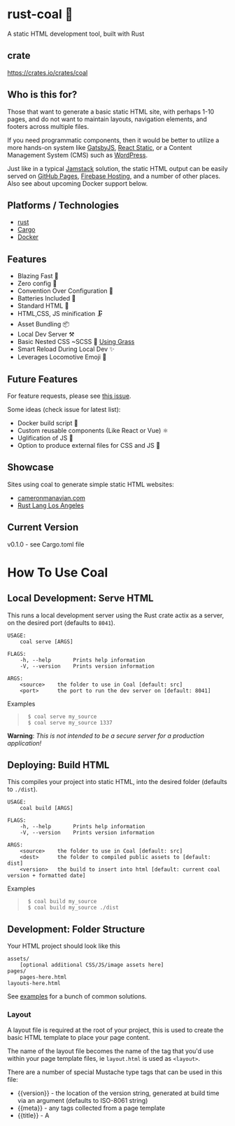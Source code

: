 # rust-coal 🚂
A static HTML development tool, built with Rust

## crate
https://crates.io/crates/coal

## Who is this for?
Those that want to generate a basic static HTML site, with perhaps 1-10 pages, and do not want to maintain layouts, navigation elements, and footers across multiple files.

If you need programmatic components, then it would be better to utilize a more hands-on system like [GatsbyJS](https://www.gatsbyjs.com/), [React Static](https://github.com/react-static/react-static), or a Content Management System (CMS) such as [WordPress](https://wordpress.org/).

Just like in a typical [Jamstack](https://jamstack.org/) solution, the static HTML output can be easily served on [GitHub Pages](https://pages.github.com/), [Firebase Hosting](https://firebase.google.com/docs/hosting), and a number of other places. Also see about upcoming Docker support below.

## Platforms / Technologies
* [rust](https://www.rust-lang.org/)
* [Cargo](https://doc.rust-lang.org/cargo/)
* [Docker](https://www.docker.com/)

## Features
- Blazing Fast 🚀
- Zero config 📄
- Convention Over Configuration 💜
- Batteries Included 🔋
- Standard HTML 🌠
- HTML,CSS, JS minification 🗜️
- Asset Bundling 📦
- Local Dev Server ⚒️
- Basic Nested CSS ~SCSS :nail_care: [Using Grass](https://crates.io/crates/grass)
- Smart Reload During Local Dev ✨
- Leverages Locomotive Emoji 🚂

## Future Features
For feature requests, please see [this issue](https://github.com/camsjams/rust-coal/issues/1).

Some ideas (check issue for latest list):
- Docker build script 🐋
- Custom reusable components (Like React or Vue) ⚛️
- Uglification of JS 🧟
- Option to produce external files for CSS and JS 🎁

## Showcase
Sites using coal to generate simple static HTML websites:
* [cameronmanavian.com](https://cameronmanavian.com/)
* [Rust Lang Los Angeles](https://rustlang.la/)

## Current Version
v0.1.0 - see Cargo.toml file

# How To Use Coal

## Local Development: Serve HTML
This runs a local development server using the Rust crate actix as a server, on the desired port (defaults to `8041`).
```
USAGE:
    coal serve [ARGS]

FLAGS:
    -h, --help       Prints help information
    -V, --version    Prints version information

ARGS:
    <source>    the folder to use in Coal [default: src]
    <port>      the port to run the dev server on [default: 8041]

```

Examples
>      $ coal serve my_source
>      $ coal serve my_source 1337

**Warning**: _This is not intended to be a secure server for a production application!_

## Deploying: Build HTML
This compiles your project into static HTML, into the desired folder (defaults to `./dist`).
```
USAGE:
    coal build [ARGS]

FLAGS:
    -h, --help       Prints help information
    -V, --version    Prints version information

ARGS:
    <source>    the folder to use in Coal [default: src]
    <dest>      the folder to compiled public assets to [default: dist]
    <version>   the build to insert into html [default: current coal version + formatted date]

```

Examples
>      $ coal build my_source
>      $ coal build my_source ./dist


## Development: Folder Structure
Your HTML project should look like this
```
assets/
    [optional additional CSS/JS/image assets here]
pages/
    pages-here.html
layouts-here.html
```
See [examples](examples) for a bunch of common solutions.

### Layout
A layout file is required at the root of your project, this is used to create the basic HTML template to place your page content.

The name of the layout file becomes the name of the tag that you'd use within your page template files, ie `layout.html` is used as `<layout>`.

There are a number of special Mustache type tags that can be used in this file:
* {{version}} - the location of the version string, generated at build time via an argument (defaults to ISO-8061 string)
* {{meta}} - any <meta> tags collected from a page template
* {{title}} - A <title> tag collected from a page template (defaults to the page file's name uppercased, ie about.html becomes "About")
* {{style}} - any <style> tags collected from a page template
* {{content}} - the resolved content including any nested components
* {{script}} - any <script> tags collected from a page template
* {{page}} - a lowercase string to denote current page, useful for adding to the body class to mark active states on navigation (see [examples/mvp/layout.html](examples/mvp/layout.html))

### Pages
Pages live within your source folder under `pages/`, and should be `dashed-lowercase.html` files, which are used to create the final url of the page.

Declaring <meta>, <title>, <style>, or <script> tags in this page will pull in your content into the layout.

The discovered <style> or <script> tags will be minified (but not uglified).

Within the <style> tag, you can utilize SCSS features such as nesting.

#### 404 Page
If using a system like Firebase Hosting, the creation of a custom 404 page is ideal. To do so in coal, just add a file within pages called `404.html`. This file will also be utilized in local development.


##### Side Note:
Thanks to the robustness of modern browsers, you can load this page file directly in the browser to quickly iterate on the content. The browser will automatically fill in necessary tags like `html`, `head`, and `body` **See above to serve a compiled page using coal during local dev.**

## Getting Coal

You have two options to run and use coal: A) from a generated release, or B) build from source.

#### A) Get Coal from a release - recommended
See releases here

#### B) Create Coal from source - **Rust 2018+ stable**
>      $ git clone git@github.com:camsjams/rust-coal.git
>      $ cargo build

## Why Coal?
The name coal is just a shortened version of the word _coalesce_.

> **co·a·lesce**
> /ˌkōəˈles/
> *verb*
> _come together to form one mass or whole._